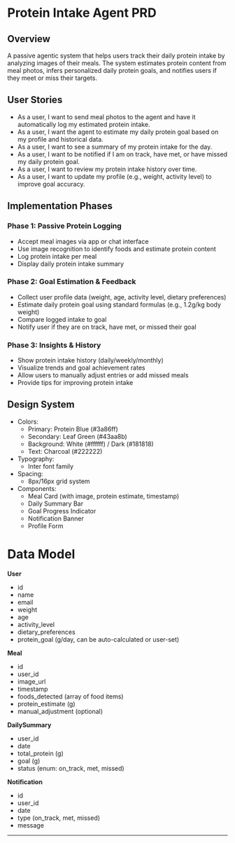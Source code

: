 # Protein Intake Agent PRD

## Overview
A passive agentic system that helps users track their daily protein intake by analyzing images of their meals. The system estimates protein content from meal photos, infers personalized daily protein goals, and notifies users if they meet or miss their targets.

## User Stories
- As a user, I want to send meal photos to the agent and have it automatically log my estimated protein intake.
- As a user, I want the agent to estimate my daily protein goal based on my profile and historical data.
- As a user, I want to see a summary of my protein intake for the day.
- As a user, I want to be notified if I am on track, have met, or have missed my daily protein goal.
- As a user, I want to review my protein intake history over time.
- As a user, I want to update my profile (e.g., weight, activity level) to improve goal accuracy.

## Implementation Phases

### Phase 1: Passive Protein Logging
- Accept meal images via app or chat interface
- Use image recognition to identify foods and estimate protein content
- Log protein intake per meal
- Display daily protein intake summary

### Phase 2: Goal Estimation & Feedback
- Collect user profile data (weight, age, activity level, dietary preferences)
- Estimate daily protein goal using standard formulas (e.g., 1.2g/kg body weight)
- Compare logged intake to goal
- Notify user if they are on track, have met, or missed their goal

### Phase 3: Insights & History
- Show protein intake history (daily/weekly/monthly)
- Visualize trends and goal achievement rates
- Allow users to manually adjust entries or add missed meals
- Provide tips for improving protein intake

## Design System
- Colors:
  - Primary: Protein Blue (#3a86ff)
  - Secondary: Leaf Green (#43aa8b)
  - Background: White (#ffffff) / Dark (#181818)
  - Text: Charcoal (#222222)
- Typography:
  - Inter font family
- Spacing:
  - 8px/16px grid system
- Components:
  - Meal Card (with image, protein estimate, timestamp)
  - Daily Summary Bar
  - Goal Progress Indicator
  - Notification Banner
  - Profile Form

# Data Model

**User**
- id
- name
- email
- weight
- age
- activity_level
- dietary_preferences
- protein_goal (g/day, can be auto-calculated or user-set)

**Meal**
- id
- user_id
- image_url
- timestamp
- foods_detected (array of food items)
- protein_estimate (g)
- manual_adjustment (optional)

**DailySummary**
- user_id
- date
- total_protein (g)
- goal (g)
- status (enum: on_track, met, missed)

**Notification**
- id
- user_id
- date
- type (on_track, met, missed)
- message

---

